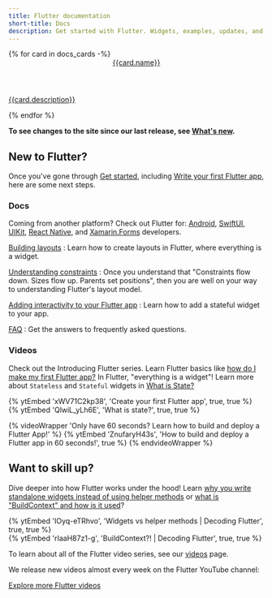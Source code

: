 ```yaml
---
title: Flutter documentation
short-title: Docs
description: Get started with Flutter. Widgets, examples, updates, and API docs to help you write your first Flutter app.
---
```


<div class="card-grid">
{% for card in docs_cards -%}
    <a class="card" href="{{card.url}}">
      <div class="card-body">
        <header class="card-title">{{card.name}}</header>
        <p class="card-text">{{card.description}}</p>
      </div>
    </a>
{% endfor %}
</div>

**To see changes to the site since our last release,
see [What's new][].**

[What's new]: /release/whats-new

## New to Flutter?

Once you've gone through [Get started][],
including [Write your first Flutter app][],
here are some next steps.

[Write your first Flutter app]: /src/content/get-started/codelab.md

### Docs

Coming from another platform? Check out Flutter for:
[Android][], [SwiftUI][], [UIKit][], [React Native][], and
[Xamarin.Forms][] developers.

[Building layouts][]
: Learn how to create layouts in Flutter,
  where everything is a widget.

[Understanding constraints][]
: Once you understand that "Constraints
  flow down. Sizes flow up. Parents set
  positions", then you are well on your
  way to understanding Flutter's layout model.

[Adding interactivity to your Flutter app][interactivity]
: Learn how to add a stateful widget to your app.

[FAQ][]
: Get the answers to frequently asked questions.

[Android]: /get-started/flutter-for/android-devs
[Building layouts]: /ui/layout
[FAQ]: /resources/faq
[Get started]: /get-started/install
[interactivity]: /ui/interactivity
[SwiftUI]: /get-started/flutter-for/swiftui-devs
[UIKit]: /get-started/flutter-for/uikit-devs
[React Native]: /get-started/flutter-for/react-native-devs
[Understanding constraints]: /ui/layout/constraints
[Xamarin.Forms]: /get-started/flutter-for/xamarin-forms-devs

### Videos

Check out the Introducing Flutter series.
Learn Flutter basics like
[how do I make my first Flutter app?][first-app]
In Flutter, "everything is a widget"!
Learn more about `Stateless` and `Stateful`
widgets in [What is State?][]

<div class="card-grid">
    <div class="card">
        <div class="card-body">
            {% ytEmbed 'xWV71C2kp38', 'Create your first Flutter app', true, true %}
        </div>
    </div>
    <div class="card">
        <div class="card-body">
            {% ytEmbed 'QlwiL_yLh6E', 'What is state?', true, true %}
        </div>
    </div>
</div>

[first-app]: {{site.yt.watch}}?v=xWV71C2kp38
[What is State?]: {{site.yt.watch}}?v=QlwiL_yLh6E

{% videoWrapper 'Only have 60 seconds? Learn how to build and deploy a Flutter App!' %}
{% ytEmbed 'ZnufaryH43s', 'How to build and deploy a Flutter app in 60 seconds!', true %}
{% endvideoWrapper %}

## Want to skill up?

Dive deeper into how Flutter works under the hood!
Learn [why you write standalone widgets instead of
using helper methods][standalone-widgets] or
[what is "BuildContext" and how is it used][buildcontext]?

<div class="card-grid">
    <div class="card">
        <div class="card-body">
            {% ytEmbed 'IOyq-eTRhvo', 'Widgets vs helper methods | Decoding Flutter', true, true %}
        </div>
    </div>
    <div class="card">
        <div class="card-body">
            {% ytEmbed 'rIaaH87z1-g', 'BuildContext?! | Decoding Flutter', true, true %}
        </div>
    </div>
</div>

[standalone-widgets]: {{site.yt.watch}}?v=IOyq-eTRhvo
[buildcontext]: {{site.yt.watch}}?v=rIaaH87z1-g

To learn about all of the Flutter video series,
see our [videos][] page.

We release new videos almost every week on the Flutter YouTube channel:

<a class="btn btn-primary" target="_blank" href="https://www.youtube.com/@flutterdev">Explore more Flutter videos</a>

[videos]: /resources/videos
